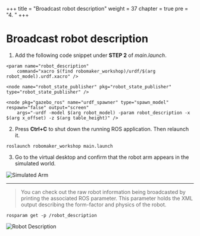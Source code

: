 +++
title = "Broadcast robot description"
weight = 37
chapter = true
pre = "4. "
+++

# Broadcast robot description

1. Add the following code snippet under **STEP 2** of _main.launch_.

```
<param name="robot_description"
    command="xacro $(find robomaker_workshop)/urdf/$(arg robot_model).urdf.xacro" />

<node name="robot_state_publisher" pkg="robot_state_publisher" type="robot_state_publisher" />

<node pkg="gazebo_ros" name="urdf_spawner" type="spawn_model" respawn="false" output="screen"
    args="-urdf -model $(arg robot_model) -param robot_description -x $(arg x_offset) -z $(arg table_height)" />
```

2. Press **Ctrl+C** to shut down the running ROS application. Then relaunch it.

```
roslaunch robomaker_workshop main.launch
```

3. Go to the virtual desktop and confirm that the robot arm appears in the simulated world.

![Simulated Arm](/sim-arm.png?classes=border)

---

> You can check out the raw robot information being broadcasted by printing the associated ROS parameter. This parameter holds the XML output describing the form-factor and physics of the robot.

```
rosparam get -p /robot_description
```

![Robot Description](/robot-desc.png?classes=border)
